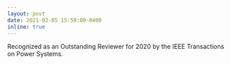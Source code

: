 ```yaml
---
layout: post
date: 2021-02-05 15:59:00-0400
inline: true
---
```


Recognized as an Outstanding Reviewer for 2020 by the IEEE Transactions on Power Systems.
